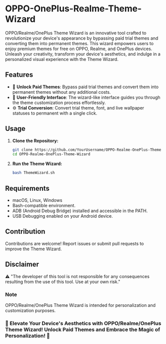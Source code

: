 # OPPO-OnePlus-Realme-Theme-Wizard

OPPO/Realme/OnePlus Theme Wizard is an innovative tool crafted to revolutionize your device's appearance by bypassing paid trial themes and converting them into permanent themes. This wizard empowers users to enjoy premium themes for free on OPPO, Realme, and OnePlus devices. Unleash your creativity, transform your device's aesthetics, and indulge in a personalized visual experience with the Theme Wizard.

## Features

- 🎨 **Unlock Paid Themes**: Bypass paid trial themes and convert them into permanent themes without any additional costs.
- 🚀 **User-Friendly Interface**: The wizard-like interface guides you through the theme customization process effortlessly.
- ⚙️ **Trial Conversion**: Convert trial theme, font, and live wallpaper statuses to permanent with a single click.

## Usage

1. **Clone the Repository:**

   ```bash
   git clone https://github.com/YourUsername/OPPO-Realme-OnePlus-Theme-Wizard.git
   cd OPPO-Realme-OnePlus-Theme-Wizard
   ```

2. **Run the Theme Wizard:**

   ```bash
   bash ThemeWizard.sh
   ```

## Requirements

- macOS, Linux, Windows
- Bash-compatible environment.
- ADB (Android Debug Bridge) installed and accessible in the PATH.
- USB Debugging enabled on your Android device.

## Contribution

Contributions are welcome! Report issues or submit pull requests to improve the Theme Wizard.

## Disclaimer

⚠️ "The developer of this tool is not responsible for any consequences resulting from the use of this tool. Use at your own risk."

### Note

OPPO/Realme/OnePlus Theme Wizard is intended for personalization and customization purposes.

### 🎨 Elevate Your Device's Aesthetics with OPPO/Realme/OnePlus Theme Wizard! Unlock Paid Themes and Embrace the Magic of Personalization! 🎨
